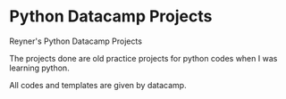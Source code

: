 # Python Datacamp Projects
Reyner's Python Datacamp Projects

The projects done are old practice projects for python codes when I was learning python. 

All codes and templates are given by datacamp.



